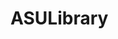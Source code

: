 # ASULibrary
<div id="interact-5e54024ed838ca0014a58c2e"></div><script type="text/javascript">var app_5e54024ed838ca0014a58c2e;(function(d, t){var s=d.createElement(t),options={"appId":"5e54024ed838ca0014a58c2e","width":"800","height":"800","async":true,"host":"quiz.tryinteract.com","footer":"show"};s.src='https://i.tryinteract.com/embed/app.js';s.onload=s.onreadystatechange=function(){var rs=this.readyState;if(rs)if(rs!='complete')if(rs!='loaded')return;try{app_5e54024ed838ca0014a58c2e=new InteractApp();app_5e54024ed838ca0014a58c2e.initialize(options);app_5e54024ed838ca0014a58c2e.display();}catch(e){}};var scr=d.getElementsByTagName(t)[0],par=scr.parentNode;par.insertBefore(s,scr);})(document,'script');</script>
